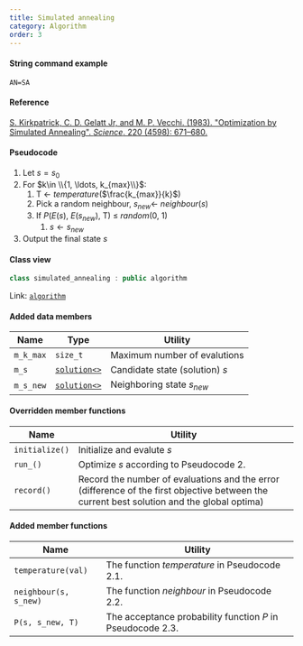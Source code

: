 ```yaml
---
title: Simulated annealing
category: Algorithm
order: 3
---
```


#### String command example
```
AN=SA
```

#### Reference

[S. Kirkpatrick, C. D. Gelatt Jr, and M. P. Vecchi. (1983).
"Optimization by Simulated Annealing".
*Science*. 220 (4598): 671–680.](https://doi.org/10.1126%2Fscience.220.4598.671)

#### Pseudocode

1. Let $s=s_0$
1. For $k\in \\{1, \ldots, k_{max}\\}$:
	1. T $\gets$ *temperature*($\frac{k_{max}}{k}$)
	1. Pick a random neighbour, $s_{new}\gets$ *neighbour*($s$)
	1. If *P*(*E*($s$), *E*($s_{new}$), T) $\leq$ *random*(0, 1)
		1. $s \gets s_{new}$
1. Output the final state $s$

#### Class view

```c++
class simulated_annealing : public algorithm
```
Link: [``algorithm``](../algorithm)

#### Added data members

|Name|Type|Utility|
|-|-|-|
|``m_k_max``|``size_t``|Maximum number of evalutions|
|``m_s``|[``solution<>``](../../Core/solution)|Candidate state (solution) $s$ |
|``m_s_new``|[``solution<>``](../../Core/solution)|Neighboring state $s_{new}$|

#### Overridden member functions

|Name|Utility|
|-|-|
|``initialize()``|Initialize and evalute $s$|
|``run_()``|Optimize $s$ according to Pseudocode 2.|
|``record()``|Record the number of evaluations and the error (difference of the first objective between the current best solution and the global optima)|

#### Added member functions

|Name|Utility|
|-|-|
|``temperature(val)``|The function *temperature* in Pseudocode 2.1.|
|``neighbour(s, s_new)``|The function *neighbour* in Pseudocode 2.2.|
|``P(s, s_new, T)``|The acceptance probability function *P* in Pseudocode 2.3.|